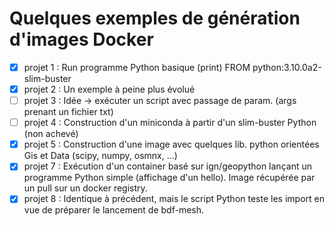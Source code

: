 # Quelques exemples de génération d'images Docker

  - [x] projet 1 : Run programme Python basique (print)
              FROM python:3.10.0a2-slim-buster
  - [x] projet 2 : Un exemple à peine plus évolué 
  - [ ] projet 3 : Idée -> exécuter un script avec passage de param. (args prenant un fichier txt)
  - [ ] projet 4 : Construction d'un miniconda à partir d'un slim-buster Python (non achevé)
  - [x] projet 5 : Construction d'une image avec quelques lib. python orientées Gis et Data (scipy, numpy, osmnx, ...)
  - [x] projet 7 : Exécution d'un container basé sur ign/geopython lançant un programme Python simple (affichage d'un hello). Image récupérée par un pull sur un docker registry.
  - [x] projet 8 : Identique à précédent, mais le script Python teste les import en vue de préparer le lancement de bdf-mesh.
